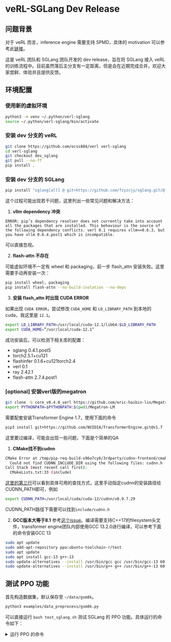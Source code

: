 # veRL-SGLang Dev Release

## 问题背景

对于 veRL 而言，inference engine 需要支持 SPMD，具体的 motivation 可以参考此[链接](https://github.com/vllm-project/vllm/issues/11400)。

这是  veRL 团队和 SGLang 团队开发的 dev release，旨在将 SGLang 接入 veRL 的训练流程中。目前虽然落后主分支有一定距离，但是会在近期完成合并，欢迎大家尝鲜、体验并且提供反馈。

## 环境配置

### 使用新的虚拟环境

```bash
python3 -m venv ~/.python/verl-sglang
source ~/.python/verl-sglang/bin/activate
```

### 安装 dev 分支的 veRL

```bash
git clone https://github.com/ocss884/verl verl-sglang
cd verl-sglang
git checkout dev_sglang
git pull --no-ff
pip install .
```

### 安装 dev 分支的 SGLang

```bash
pip install "sglang[all] @ git+https://github.com/fzyzcjy/sglang.git/@feat/overall_verl#egg=sglang&subdirectory=python" torch==2.5.1+cu121 --extra-index-url https://download.pytorch.org/whl/cu121 --find-links https://flashinfer.ai/whl/cu121/torch2.4/flashinfer-python/
```

这个过程可能出现若干问题，这里列出一些常见问题和解决方法：

1. **vllm dependency 冲突**

`ERROR: pip’s dependency resolver does not currently take into account all the packages that are installed. This behaviour is the source of the following dependency conflicts. verl 0.1 requires vllm<=0.6.3, but you have vllm 0.6.4.post1 which is incompatible.`

可以直接忽视。

2. **flash-attn 不存在**

可能虚拟环境不一定有 wheel 和 packaging，前一步 flash_attn 安装失败。这里需要手动再安装一次：

```bash
pip install wheel, packaging
pip install flash-attn --no-build-isolation --no-deps
```

3. **安装 flash_attn 时出现 CUDA ERROR**

如果出现 `CUDA ERROR`，尝试修改 `CUDA_HOME` 和 `LD_LIBRARY_PATH` 到本地的 cuda，我这里是 `12.1`。

```bash
export LD_LIBRARY_PATH=/usr/local/cuda-12.1/lib64:$LD_LIBRARY_PATH
export CUDA_HOME=“/usr/local/cuda-12.1”
```

成功安装后，可以检测下相关库的配置：

- sglang 0.4.1.post5  
- torch2.5.1+cu121  
- flashinfer 0.1.6+cu121torch2.4  
- verl 0.1  
- ray 2.42.1  
- flash-attn 2.7.4.post1  

### [optional] 安装verl版的megatron
```bash
git clone -b core_v0.4.0_verl https://github.com/eric-haibin-lin/Megatron-LM
export PYTHONPATH=$PYTHONPATH:$(pwd)/Megatron-LM
```
需要配套安装Transformer Engine 1.7，使用下面的命令
```bash
pip3 install git+https://github.com/NVIDIA/TransformerEngine.git@v1.7
```
这里要过编译，可能会出现一些问题，下面是个简单的QA
1. **CMake找不到cudnn**
```bash
CMake Error at /tmp/pip-req-build-s96o7cy6/3rdparty/cudnn-frontend/cmake/cuDNN.cmake:3 (find_path):
  Could not find CUDNN_INCLUDE_DIR using the following files: cudnn.h
Call Stack (most recent call first):
  CMakeLists.txt:33 (include)
```
[这里的第三行](https://github.com/NVIDIA/cudnn-frontend/blob/1b0b5eac540b7f8fd19b18f1e6b8427c95503348/cmake/cuDNN.cmake)可以看到具体可用的查找方式，这里手动指定cudnn的安装路径给CUDNN_PATH即可，例如
```bash
export CUDNN_PATH=/usr/local/cuda/cuda-12/cudnn/v8.9.7.29
```
CUDNN_PATH路径下需要可以找到`include/cudnn.h`

2. **GCC版本大等于8.1**
参考[这个issue](https://github.com/NVIDIA/TransformerEngine/issues/1270)。编译需要支持C++17的filesystem头文件，transformer engine团队内部使用GCC 13.2.0进行编译，可以参考下面的命令安装GCC 13
```bash
sudo apt update
sudo add-apt-repository ppa:ubuntu-toolchain-r/test
sudo apt update
sudo apt install gcc-13 g++-13
sudo update-alternatives --install /usr/bin/gcc gcc /usr/bin/gcc-13 60
sudo update-alternatives --install /usr/bin/g++ g++ /usr/bin/g++-13 60
```

## 测试 PPO 功能

首先构造数据集，默认保存至 `~/data/gsm8k`。

```bash
python3 examples/data_preprocess/gsm8k.py
```

可以直接运行 `bash test_sglang.sh` 测试 SGLang 的 PPO 功能。具体运行的命令如下：

<details>
<summary>运行 PPO 的命令</summary>

```bash
DATA_DIR=~/data/gsm8k
python3 -m verl.trainer.main_ppo \
    actor_rollout_ref.rollout.name=sglang \
    data.train_files=$DATA_DIR/train.parquet \
    data.val_files=$DATA_DIR/test.parquet \
    data.train_batch_size=64 \
    data.val_batch_size=1312 \
    data.max_prompt_length=512 \
    data.max_response_length=1 \
    actor_rollout_ref.model.path=Qwen/Qwen2-7B-Instruct \
    actor_rollout_ref.actor.optim.lr=1e-6 \
    actor_rollout_ref.model.use_remove_padding=True \
    actor_rollout_ref.actor.ppo_mini_batch_size=64 \
    actor_rollout_ref.actor.ppo_micro_batch_size=16 \
    actor_rollout_ref.actor.fsdp_config.param_offload=True \
    actor_rollout_ref.actor.fsdp_config.grad_offload=True \
    actor_rollout_ref.actor.fsdp_config.optimizer_offload=True \
    actor_rollout_ref.rollout.log_prob_micro_batch_size=16 \
    actor_rollout_ref.rollout.tensor_model_parallel_size=4 \
    actor_rollout_ref.rollout.gpu_memory_utilization=0.4 \
    actor_rollout_ref.ref.log_prob_micro_batch_size=16 \
    actor_rollout_ref.ref.fsdp_config.param_offload=True \
    critic.optim.lr=1e-5 \
    critic.model.use_remove_padding=True \
    critic.model.path=Qwen/Qwen2-7B-Instruct \
    critic.model.enable_gradient_checkpointing=False \
    critic.ppo_micro_batch_size=16 \
    critic.model.fsdp_config.param_offload=True \
    critic.model.fsdp_config.grad_offload=True \
    critic.model.fsdp_config.optimizer_offload=True \
    algorithm.kl_ctrl.kl_coef=0.001 \
    trainer.logger=['console'] \
    +trainer.val_before_train=False \
    trainer.default_hdfs_dir=null \
    trainer.n_gpus_per_node=4 \
    trainer.nnodes=1 \
    trainer.save_freq=10 \
    trainer.test_freq=10 \
    trainer.total_epochs=2 2>&1 | tee verl_demo.log
```

</details>
